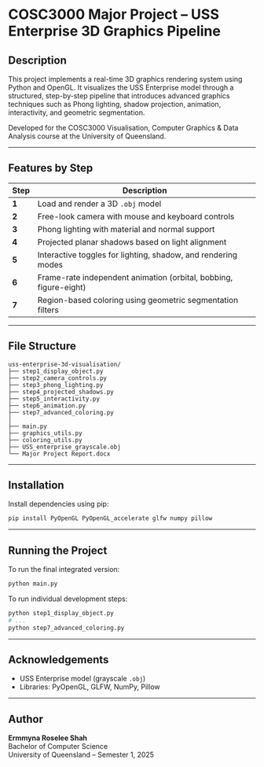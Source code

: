 
# COSC3000 Major Project – USS Enterprise 3D Graphics Pipeline

## Description

This project implements a real-time 3D graphics rendering system using Python and OpenGL. It visualizes the USS Enterprise model through a structured, step-by-step pipeline that introduces advanced graphics techniques such as Phong lighting, shadow projection, animation, interactivity, and geometric segmentation.

Developed for the COSC3000 Visualisation, Computer Graphics & Data Analysis course at the University of Queensland.

---

## Features by Step

| Step | Description |
|------|-------------|
| **1** | Load and render a 3D `.obj` model |
| **2** | Free-look camera with mouse and keyboard controls |
| **3** | Phong lighting with material and normal support |
| **4** | Projected planar shadows based on light alignment |
| **5** | Interactive toggles for lighting, shadow, and rendering modes |
| **6** | Frame-rate independent animation (orbital, bobbing, figure-eight) |
| **7** | Region-based coloring using geometric segmentation filters |

---

## File Structure

```
uss-enterprise-3d-visualisation/
├── step1_display_object.py
├── step2_camera_controls.py
├── step3_phong_lighting.py
├── step4_projected_shadows.py
├── step5_interactivity.py
├── step6_animation.py
├── step7_advanced_coloring.py
│
├── main.py
├── graphics_utils.py
├── coloring_utils.py
├── USS_enterprise_grayscale.obj
└── Major Project Report.docx
```

---

## Installation

Install dependencies using pip:

```bash
pip install PyOpenGL PyOpenGL_accelerate glfw numpy pillow
```

---

## Running the Project

To run the final integrated version:

```bash
python main.py
```

To run individual development steps:

```bash
python step1_display_object.py
# ...
python step7_advanced_coloring.py
```

---

## Acknowledgements

- USS Enterprise model (grayscale `.obj`)
- Libraries: PyOpenGL, GLFW, NumPy, Pillow

---

## Author

**Ermmyna Roselee Shah**  
Bachelor of Computer Science  
University of Queensland – Semester 1, 2025
